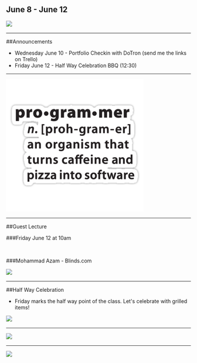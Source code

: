 
 ## June 8 - June 12
![](/images/logo_big.png)

----

##Announcements

- Wednesday June 10 - Portfolio Checkin with DoTron (send me the links on Trello) <!-- .element: class="fragment" data-fragment-index="1" -->
- Friday June 12 - Half Way Celebration BBQ (12:30) <!-- .element: class="fragment" data-fragment-index="2" -->

----

![](/images/programmer.png)

----

##Guest Lecture

###Friday June 12 at 10am

<br>

###Mohammad Azam - Blinds.com



![](https://media.licdn.com/mpr/mpr/shrinknp_400_400/p/8/005/045/276/0bd5d68.jpg) <!-- .element: class="circle"  -->


----
##Half Way Celebration

- Friday marks the half way point of the class. Let's celebrate with grilled items!

![](http://i.giphy.com/9QtLqr4MGjqkU.gif)

----

![](http://www.commitstrip.com/wp-content/uploads/2015/06/Strip-Plus-geek-que-geek-650-finalenglish.jpg) <!--  -->

----

![](https://www.evernote.com/l/ABPehZjR5UFE9ZuO1pHVLc4fOLlnXsnpJ4YB/image.png)
